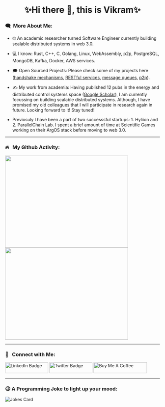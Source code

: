 <p align="center"><img src="https://komarev.com/ghpvc/?username=vbhattaccmu&style=flat-square&color=blue" alt=""></p>

<h1 align="center">
✨Hi there 👋, this is Vikram✨
</h1>

### :left_speech_bubble:	&nbsp;More About Me:
- :nerd_face:	An academic researcher turned Software Engineer currently building scalable distributed systems in web 3.0.

- :computer: I know: Rust, C++, C, Golang, Linux, WebAssembly, p2p, PostgreSQL, MongoDB, Kafka, Docker, AWS services.
  
- :right_anger_bubble: Open Sourced Projects: Please check some of my projects here ([handshake mechanisms](https://github.com/vbhattaccmu/rlpx-handshake), [RESTful services](https://github.com/vbhattaccmu/digital-asset-bank), [message queues](https://github.com/vbhattaccmu/DAS), [p2p](https://github.com/vbhattaccmu/naive-gossip)).

- ✍️ My work from academia: Having published 12 pubs in the energy and distributed control systems space ([Google Scholar](https://scholar.google.co.in/citations?user=91OsIQYAAAAJ&hl=en)), I am currently focussing on building scalable distributed systems. Although, I have promised my old colleagues that I will participate in research again in future. Looking forward to it! Stay tuned!
  
- Previosuly I have been a part of two successsful startups: 1. Hyliion and 2. ParallelChain Lab. I spent a brief amount of time at Scientific Games working on their ArgOS stack before moving to web 3.0. 

---

### 🔥 &nbsp; My Github Activity:
<a href="https://git.io/streak-stats"><img src="http://github-readme-streak-stats.herokuapp.com?user=vbhattaccmu&theme=dark" height="300" width="400"></a>
<a href="https://github.com/vbhattaccmu/github-readme-stats"><img src="https://github-readme-stats.vercel.app/api/top-langs/?username=vbhattaccmu&layout=compact&theme=vision-friendly-dark" height="300" width="400"></a>

<!-- 
<a href="https://github.com/vbhattaccmu/github-readme-stats">
  <img src="https://github-readme-stats.vercel.app/api?username=vbhattaccmu&show_icons=true&theme=transparent" alt="Anurag's GitHub stats" width="400">
</a>
-->
---

### :thought_balloon:	&nbsp; Connect with Me:

<p>
<a href="https://www.linkedin.com/in/vikram-bhattacharjee-3a04755b"><img src="https://img.shields.io/badge/LinkedIn-blue?style=for-the-badge&logo=linkedin&logoColor=white" alt="LinkedIn Badge" height="35" width="140" /></a>
<a href="https://twitter.com/vbhattac453"><img src="https://img.shields.io/badge/Twitter-blue?style=for-the-badge&logo=twitter&logoColor=white" alt="Twitter Badge" height="35" width="140"/></a>
<a href="https://www.buymeacoffee.com/vbhattaccmu" target="_blank"><img src="https://cdn.buymeacoffee.com/buttons/default-orange.png" alt="Buy Me A Coffee" height="35" width="174"/></a>
</p>

---

### 😉 A Programming Joke to light up your mood:
<!-- Markdown -->
![Jokes Card](https://readme-jokes.vercel.app/api)


